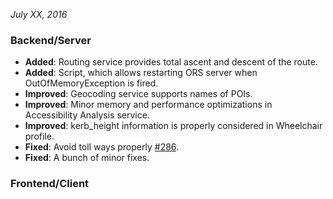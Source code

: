 *July XX, 2016*

### Backend/Server
- **Added**: Routing service provides total ascent and descent of the route.
- **Added**: Script, which allows restarting ORS server when OutOfMemoryException is fired.  
- **Improved**: Geocoding service supports names of POIs.
- **Improved**: Minor memory and performance optimizations in Accessibility Analysis service.
- **Improved**: kerb_height information is properly considered in Wheelchair profile. 
- **Fixed**: Avoid toll ways properly [#286](https://github.com/GIScience/openrouteservice/issues/286). 
- **Fixed**: A bunch of minor fixes.


### Frontend/Client 










